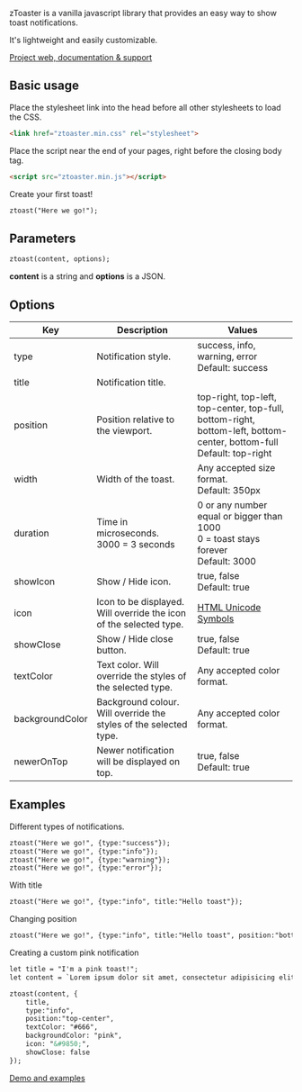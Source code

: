 zToaster is a vanilla javascript library that provides an easy way to show toast notifications.

It's lightweight and easily customizable.

[Project web, documentation & support](https://www.oxterisk.com/projects/ztoaster/)

## Basic usage

Place the stylesheet link into the head before all other stylesheets to load the CSS.

```HTML
<link href="ztoaster.min.css" rel="stylesheet">
```

Place the script near the end of your pages, right before the closing body tag.

```HTML
<script src="ztoaster.min.js"></script>
```

Create your first toast!

```HTML
ztoast("Here we go!");
```

## Parameters

```HTML
ztoast(content, options);
```
**content** is a string and **options** is a JSON.

## Options

Key | Description | Values
--- | --- | --- |
type | Notification style. | success, info, warning, error<br>Default: success
title | Notification title. |
position | Position relative to the viewport. | top-right, top-left, top-center, top-full, bottom-right, bottom-left, bottom-center,  bottom-full<br>Default: top-right
width | Width of the toast. | Any accepted size format.<br>Default: 350px
duration | Time in microseconds.<br>3000 = 3 seconds | 0 or any number equal or bigger than 1000<br>0 = toast stays forever<br>Default: 3000
showIcon | Show / Hide icon. | true, false<br>Default: true
icon | Icon to be displayed. Will override the icon of the selected type. | [HTML Unicode Symbols](https://www.w3schools.com/charsets/ref_utf_symbols.asp)
showClose | Show / Hide close button. | true, false<br>Default: true
textColor | Text color. Will override the styles of the selected type. | Any accepted color format.
backgroundColor | Background colour. Will override the styles of the selected type. | Any accepted color format.
newerOnTop | Newer notification will be displayed on top. | true, false<br>Default: true

## Examples

Different types of notifications.

```HTML
ztoast("Here we go!", {type:"success"});
ztoast("Here we go!", {type:"info"});
ztoast("Here we go!", {type:"warning"});
ztoast("Here we go!", {type:"error"});
```

With title

```HTML
ztoast("Here we go!", {type:"info", title:"Hello toast"});
```

Changing position

```HTML
ztoast("Here we go!", {type:"info", title:"Hello toast", position:"bottom-center"});
```

Creating a custom pink notification

```HTML
let title = "I'm a pink toast!";
let content = `Lorem ipsum dolor sit amet, consectetur adipisicing elit.`;

ztoast(content, {
    title,
    type:"info",
    position:"top-center",
    textColor: "#666",
    backgroundColor: "pink",
    icon: "&#9850;",
    showClose: false
});

```

[Demo and examples](https://resources.oxterisk.com/ztoaster/)
